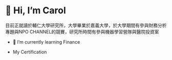 # 👋 Hi, I’m Carol
目前正就讀於輔仁大學研究所，大學畢業於嘉義大學，於大學期間有參與財務分析專題與NPO CHANNEL的競賽，研究所時間有參與機器學習營隊與醫院投資案
- 🌱 I’m currently learning Finance

- My Certification

<!---
carolkao2258/carolkao2258 is a ✨ special ✨ repository because its `README.md` (this file) appears on your GitHub profile.
You can click the Preview link to take a look at your changes.
--->
